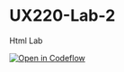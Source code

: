 # UX220-Lab-2
Html Lab 

[![Open in Codeflow](https://developer.stackblitz.com/img/open_in_codeflow.svg)](https:///pr.new/rhildred/UX220-Lab-1)
